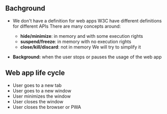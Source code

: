 ## Bachground

- We don't have a definition for web apps
  W3C have different definitions for different APIs
  There are many concepts around:

  - **hide/minimize**: in memory and with
    some execution rights
  - **suspend/freeze**: in memory
    with no execution rights
  - **close/kill/discard**: not in memory
    We will try to simplify it

- **Background:** when the user
  stops or pauses the usage of
  the web app

## Web app life cycle

- User goes to a new tab
- User goes to a new window
- User minimizes the window
- User closes the window
- User closes the browser or PWA
